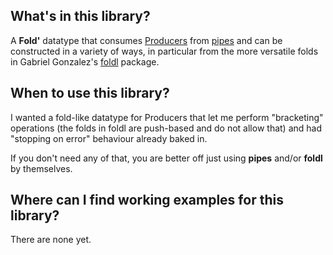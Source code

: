 ## What's in this library?

A **Fold'** datatype that consumes
[Producers](http://hackage.haskell.org/package/pipes-4.1.7/docs/Pipes.html#t:Producer)
from [pipes](http://hackage.haskell.org/package/pipes) and can be constructed
in a variety of ways, in particular from the more versatile folds in Gabriel
Gonzalez's [foldl](http://hackage.haskell.org/package/foldl) package.

## When to use this library?

I wanted a fold-like datatype for Producers that let me perform "bracketing"
operations (the folds in foldl are push-based and do not allow that) and had
"stopping on error" behaviour already baked in.

If you don't need any of that, you are better off just using **pipes** and/or
**foldl** by themselves. 

## Where can I find working examples for this library?

There are none yet.
